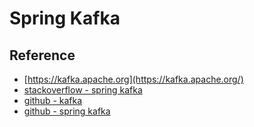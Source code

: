 # Spring Kafka

## Reference

- [https://kafka.apache.org](https://kafka.apache.org/)
- [stackoverflow - spring kafka](https://stackoverflow.com/questions/tagged/spring-kafka)
- [github - kafka](https://github.com/apache/kafka/blob/trunk/docker/examples/README.md)
- [github - spring kafka](https://github.com/spring-projects/spring-kafka/tree/main)
